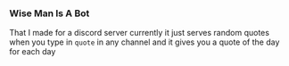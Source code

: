 ### Wise Man Is A Bot
That I made for a discord server currently it just serves random quotes when you type in `quote` in any channel and it gives you a quote of the day for each day